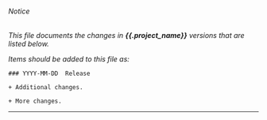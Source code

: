 ###### Notice

*This file documents the changes in ***{{.project_name}}*** versions that are
listed below.*

*Items should be added to this file as:*

	### YYYY-MM-DD  Release

	+ Additional changes.

	+ More changes.

* * *


